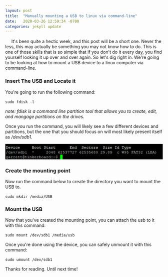 ```yaml
---
layout: post
title:  "Manually mounting a USB to linux via command-line"
date:   2020-03-26 12:59:34 -0700
categories: jekyll update
---
```

&nbsp;&nbsp;&nbsp;&nbsp; It's been quite a hectic week, and this post will be a short one.  Never the less, this may actually be something you may not know how to do.  This is one of those skills that is so simple that if you don't do it every day, you find yourself looking it up over and over again.  So let's dig right in.  We're going to be looking at how to mount a USB device to a linux computer via command-line.

### Insert The USB and Locate it
You're going to run the following command:
```
sudo fdisk -l
```
*note: fdisk is a command line partition tool that allows you to create, edit, and mangage partitions on the drives.*

Once you run the command, you will likely see a few different devices and partitions, but the one that you should focus on will most likely present itself as */dev/sdb1*.

![USB](/photos/usb.PNG "USB")

### Create the mounting point
Now run the command below to create the directory you want to mount the USB to.
```
sudo mkdir /media/USB
```
### Mount the USB
Now that you've created the mounting point, you can attach the usb to it with this command:
```
sudo mount /dev/sdb1 /media/usb
```
Once you're done using the device, you can safely unmount it with this command:
```
sudo umount /dev/sdb1
```
Thanks for reading.  Until next time!

